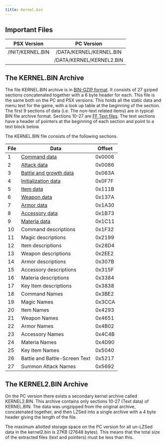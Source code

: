 ```yaml
---
title: Kernel.bin
---
```


## Important Files

|   PSX Version    |        PC Version        |
|:----------------:|:------------------------:|
| /INIT/KERNEL.BIN | /DATA/KERNEL/KERNEL.BIN  |
|                  | /DATA/KERNEL/KERNEL2.BIN |

## The KERNEL.BIN Archive

The file KERNEL.BIN archive is in [BIN-GZIP format](FF7/Kernel/Low_level_libraries#BIN-GZIP_Type_Archives "wikilink"). It consists of 27 gziped sections concatenated together with a 6 byte header for each. This file is the same both on the PC and PSX versions. This holds all the static data and menu text for the game, with a look up table at the beginning of the section. The first 9 sections of data (i.e. The non-text related items) are in typical BIN file archive format. Sections 10-27 are [FF Text files](../FF_Text.md). The text sections have a header of pointers at the beginning of each section and point to a text block below.

The KERNEL.BIN file consists of the following sections.

| File | Data | Offset |
|----|----|----|
| 1 | [Command data](../Command_data.md) | 0x0006 |
| 2 | [Attack data](../Attack_data.md) | 0x0086 |
| 3 | [Battle and growth data](../Battle_and_growth_data.md) | 0x063A |
| 4 | [Initialization data](../Character_starting_stats.md) | 0x0F7F |
| 5 | [Item data](../Item_data.md) | 0x111B |
| 6 | [Weapon data](../Weapon_data.md) | 0x137A |
| 7 | [Armor data](../Armor_data.md) | 0x1A30 |
| 8 | [Accessory data](../Accessory_data.md) | 0x1B73 |
| 9 | [Materia data](../Materia_data.md) | 0x1C11 |
| 10 | Command descriptions | 0x1F32 |
| 11 | Magic descriptions | 0x2199 |
| 12 | Item descriptions | 0x28D4 |
| 13 | Weapon descriptions | 0x2EE2 |
| 14 | Armor descriptions | 0x307B |
| 15 | Accessory descriptions | 0x315F |
| 16 | Materia descriptions | 0x3384 |
| 17 | Key Item descriptions | 0x3838 |
| 18 | Command Names | 0x3BE2 |
| 19 | Magic Names | 0x3CCA |
| 20 | Item Names | 0x4293 |
| 21 | Weapon Names | 0x4651 |
| 22 | Armor Names | 0x4B02 |
| 23 | Accessory Names | 0x4C4B |
| 24 | Materia Names | 0x4D90 |
| 25 | Key Item Names | 0x5040 |
| 26 | Battle and Battle-Screen Text | 0x5217 |
| 27 | Summon Attack Names | 0x5692 |

## The KERNEL2.BIN Archive

On the PC version there exists a secondary kernel archive called KERNEL2.BIN. This archive contains only sections 10-27 (Text data) of KERNEL.BIN. The data was ungzipped from the original archive, concatenated together, and then LZSed into a single archive with a 4 byte header giving the length of the file.

The maximum allotted storage space on the PC version for all un-LZSed data in the kernel2.bin is 27KB (27648 bytes). This means that the total size of the extracted files (text and pointers) must be less than this.
